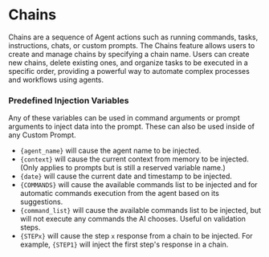 # Chains
Chains are a sequence of Agent actions such as running commands, tasks, instructions, chats, or custom prompts. The Chains feature allows users to create and manage chains by specifying a chain name. Users can create new chains, delete existing ones, and organize tasks to be executed in a specific order, providing a powerful way to automate complex processes and workflows using agents.

### Predefined Injection Variables
Any of these variables can be used in command arguments or prompt arguments to inject data into the prompt. These can also be used inside of any Custom Prompt.

- `{agent_name}` will cause the agent name to be injected.
- `{context}` will cause the current context from memory to be injected. (Only applies to prompts but is still a reserved variable name.)
- `{date}` will cause the current date and timestamp to be injected.
- `{COMMANDS}` will cause the available commands list to be injected and for automatic commands execution from the agent based on its suggestions.
- `{command_list}` will cause the available commands list to be injected, but will not execute any commands the AI chooses. Useful on validation steps.
- `{STEPx}` will cause the step `x` response from a chain to be injected. For example, `{STEP1}` will inject the first step's response in a chain.